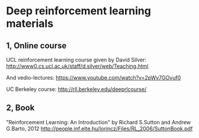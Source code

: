 # Deep reinforcement learning materials

## 1, Online course

UCL reinforcement learning course given by David Silver: http://www0.cs.ucl.ac.uk/staff/d.silver/web/Teaching.html
   
And vedio-lectures: https://www.youtube.com/watch?v=2pWv7GOvuf0

UC Berkeley course: http://rll.berkeley.edu/deeprlcourse/

## 2, Book

"Reinforcement Learning: An Introduction" by Richard S.Sutton and Andrew G.Barto, 2012
http://people.inf.elte.hu/lorincz/Files/RL_2006/SuttonBook.pdf
